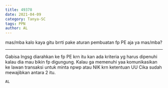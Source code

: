 ```yaml
---
title: 49378
date: 2021-04-09
category: Tanya-SC
tags: PPN
author: AL
---
```


mas/mba kalo kaya gitu brrti pake aturan pembuatan fp PE aja ya mas/mba?

---

Gabisa lngsg diarahkan ke fp PE krn itu kan ada kriteria yg harus dipenuhi kalau dia mau bikin fp digungung. Kalau ga memenuhi yaa komunikasikan ke lawan transaksi untuk minta npwp atau NIK krn ketentuan UU Cika sudah mewajibkan antara 2 itu.

`AL`
